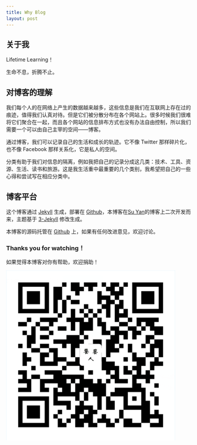 ```yaml
---
title: Why Blog
layout: post
---
```


## 关于我

Lifetime Learning！

生命不息，折腾不止。

## 对博客的理解

我们每个人的在网络上产生的数据越来越多，这些信息是我们在互联网上存在过的痕迹，值得我们认真对待。但是它们被分散分布在各个网站上。很多时候我们很难将它们聚合在一起，而且各个网站的信息排布方式也没有办法自由控制，所以我们需要一个可以由自己主宰的空间——博客。

通过博客，我们可以记录自己的生活和成长的轨迹。它不像 Twitter 那样碎片化，也不像 Facebook 那样关系化，它是私人的空间。

分类有助于我们对信息的隔离，例如我把自己的记录分成这几类：技术、工具、资源、生活、读书和旅游。这是我生活重中最重要的几个类别，我希望把自己的一些心得和尝试写在相应分类中。

## 博客平台

这个博客通过 [Jekyll](https://jekyllrb.com/) 生成，部署在 [Github](https://pages.github.com)，本博客在[Su Yan](https://github.com/suyan/suyan.github.io)的博客上二次开发而来，主题基于 [3-Jekyll](https://github.com/P233/3-Jekyll) 修改生成。

本博客的源码托管在 [Github](https://github.com/taotieren/taotieren.github.io) 上，如果有任何改进意见，欢迎讨论。

### Thanks you for watching！

如果觉得本博客对你有帮助，欢迎捐助！

![Alipay](assets\img\index_img\Alipay.png)
